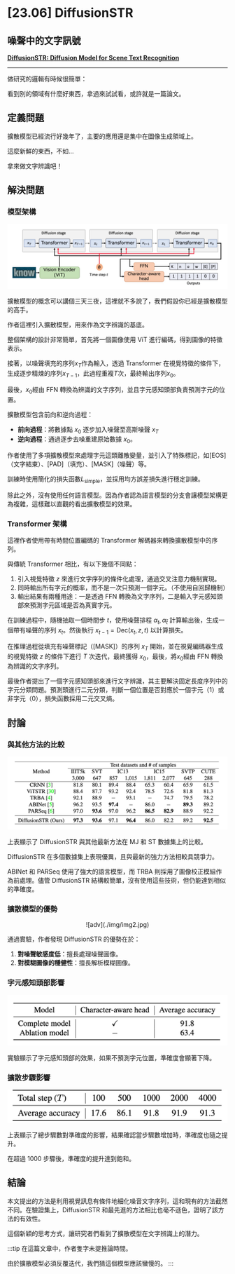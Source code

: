 # [23.06] DiffusionSTR

## 噪聲中的文字訊號

[**DiffusionSTR: Diffusion Model for Scene Text Recognition**](https://arxiv.org/abs/2306.16707)

---

做研究的邏輯有時候很簡單：

看到別的領域有什麼好東西，拿過來試試看，或許就是一篇論文。

## 定義問題

擴散模型已經流行好幾年了，主要的應用還是集中在圖像生成領域上。

這麼新鮮的東西，不如...

拿來做文字辨識吧！

## 解決問題

### 模型架構

![model arch](./img/img1.jpg)

擴散模型的概念可以講個三天三夜，這裡就不多說了，我們假設你已經是擴散模型的高手。

作者這裡引入擴散模型，用來作為文字辨識的基底。

整個架構的設計非常簡單，首先將一個圖像使用 ViT 進行編碼，得到圖像的特徵表示。

接著，以噪聲填充的序列$x_T$作為輸入，透過 Transformer 在視覺特徵的條件下，生成逐步精煉的序列$x_{T-1}$，此過程重複$T$次，最終輸出序列$x_0$。

最後，$x_0$經由 FFN 轉換為辨識的文字序列，並且字元感知頭部負責預測字元的位置。

擴散模型包含前向和逆向過程：

- **前向過程**：將數據點 $x_0$ 逐步加入噪聲至高斯噪聲 $x_T$
- **逆向過程**：通過逐步去噪重建原始數據 $x_0$。

作者使用了多項擴散模型來處理字元這類離散變量，並引入了特殊標記，如[EOS]（文字結束）、[PAD]（填充）、[MASK]（噪聲）等。

訓練時使用簡化的損失函數$L_{\text{simple}}$，並採用均方誤差損失進行穩定訓練。

除此之外，沒有使用任何語言模型。因為作者認為語言模型的分支會讓模型架構更為複雜，這樣難以直觀的看出擴散模型的效果。

### Transformer 架構

這裡作者使用帶有時間位置編碼的 Transformer 解碼器來轉換擴散模型中的序列。

與傳統 Transformer 相比，有以下幾個不同點：

1.  引入視覺特徵 $z$ 來進行文字序列的條件化處理，通過交叉注意力機制實現。
2.  同時輸出所有字元的概率，而不是一次只預測一個字元。（不使用自回歸機制）
3.  輸出結果有兩種用途：一是透過 FFN 轉換為文字序列，二是輸入字元感知頭部來預測字元區域是否為真實字元。

在訓練過程中，隨機抽取一個時間步 $t$，使用噪聲排程 $\alpha_t, \alpha_{\bar{t}}$ 計算輸出後，生成一個帶有噪聲的序列 $x_t$。然後執行 $x_{t-1} = \text{Dec}(x_t, z, t)$ 以計算損失。

在推理過程從填充有噪聲標記（[MASK]）的序列 $x_T$ 開始，並在視覺編碼器生成的視覺特徵 $z$ 的條件下進行 $T$ 次迭代，最終獲得 $x_0$，最後，將$x_0$經由 FFN 轉換為辨識的文字序列。

最後作者提出了一個字元感知頭部來進行文字辨識，其主要解決固定長度序列中的字元分類問題。預測頭進行二元分類，判斷一個位置是否對應於一個字元（1）或非字元（0），損失函數採用二元交叉熵。

## 討論

### 與其他方法的比較

![comp](./img/img3.jpg)

上表顯示了 DiffusionSTR 與其他最新方法在 MJ 和 ST 數據集上的比較。

DiffusionSTR 在多個數據集上表現優異，且與最新的強力方法相較具競爭力。

ABINet 和 PARSeq 使用了強大的語言模型，而 TRBA 則採用了圖像校正模組作為前處理。儘管 DiffusionSTR 結構較簡單，沒有使用這些技術，但仍能達到相似的準確度。

### 擴散模型的優勢

<div align="center">
<figure style={{"width": "70%"}}>
![adv](./img/img2.jpg)
</figure>
</div>

通過實驗，作者發現 DiffusionSTR 的優勢在於：

1. **對噪聲敏感度低**：擅長處理噪聲圖像。
2. **對模糊圖像的穩健性**：擅長解析模糊圖像。

### 字元感知頭部影響

![char](./img/img4.jpg)

實驗顯示了字元感知頭部的效果，如果不預測字元位置，準確度會顯著下降。

### 擴散步驟影響

![step](./img/img5.jpg)

上表顯示了總步驟數對準確度的影響，結果確認當步驟數增加時，準確度也隨之提升。

在超過 1000 步驟後，準確度的提升達到飽和。

## 結論

本文提出的方法是利用視覺訊息有條件地細化噪音文字序列，這和現有的方法截然不同。在驗證集上，DiffusionSTR 和最先進的方法相比也毫不遜色，證明了該方法的有效性。

這個新穎的思考方式，讓研究者們看到了擴散模型在文字辨識上的潛力。

:::tip
在這篇文章中，作者隻字未提推論時間。

由於擴散模型必須反覆迭代，我們猜這個模型應該蠻慢的。
:::
